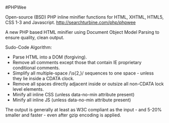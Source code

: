 #PHPWee

Open-source (BSD) PHP inline minifier functions for HTML, XHTML, HTML5, CSS 1-3 and Javascript. http://searchturbine.com/php/phpwee

A new PHP based HTML minifier using Document Object Model Parsing to ensure quality, clean output.

Sudo-Code Algorithm:

- Parse HTML into a DOM (forgiving).
- Remove all comments except those that contain IE proprietary conditional comments.
- Simplify all multiple-space /\s{2,}/ sequences to one space - unless they lie inside a CDATA clock. 
- Remove all spaces directly adjacent inside or outsize all non-CDATA lock level elements.
- Minify all inline CSS (unless data-no-min attribute present)
- Minify all inline JS (unless data-no-min attribute present)


The output is generally at least as W3C compliant as the input - and 5-20% smaller and faster - even after gzip encoding is applied.
